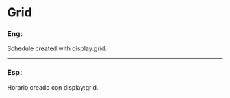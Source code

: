 # Grid

### Eng:

Schedule created with display:grid.
___
### Esp:

Horario creado con display:grid.

